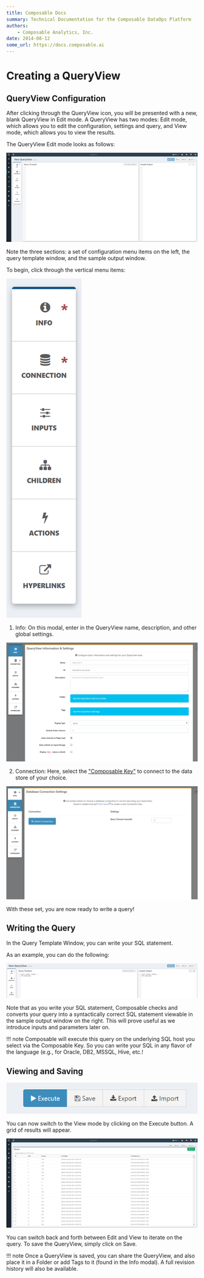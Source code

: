 ```yaml
---
title: Composable Docs
summary: Technical Documentation for the Composable DataOps Platform
authors:
    - Composable Analytics, Inc.
date: 2014-08-12
some_url: https://docs.composable.ai
---
```


# Creating a QueryView

## QueryView Configuration

After clicking through the QueryView icon, you will be presented with a new, blank QueryView in Edit mode. A QueryView has two modes: Edit mode, which allows you to edit the configuration, settings and query, and View mode, which allows you to view the results.

The QueryView Edit mode looks as follows:

![Composable New QueryView](img/04.02.Img_1.png)

Note the three sections: a set of configuration menu items on the left, the query template window, and the sample output window.

To begin, click through the vertical menu items:

![Composable QueryView Menu](img/04.02.Img_2.png)

1. Info: On this modal, enter in the QueryView name, description, and other global settings.

![Composable New QueryView](img/04.02.Img_3.png)

2. Connection: Here, select the ["Composable Key"](../09.Keys/01.Overview.md) to connect to the data store of your choice.

![Composable New QueryView](img/04.02.Img_4.png)

With these set, you are now ready to write a query!

## Writing the Query

In the Query Template Window, you can write your SQL statement.

As an example, you can do the following:

![Composable QueryView template](img/04.02.Img_5.png)

Note that as you write your SQL statement, Composable checks and converts your query into a syntactically correct SQL statement viewable in the sample output window on the right. This will prove useful as we introduce inputs and parameters later on.

!!! note
    Composable will execute this query on the underlying SQL host you select via the Composable Key. So you can write your SQL in any flavor of the language (e.g., for Oracle, DB2, MSSQL, Hive, etc.!

## Viewing and Saving

![Composable QueryView template](img/04.02.Img_6.png)

You can now switch to the View mode by clicking on the Execute button. A grid of results will appear.

![Composable QueryView View mode](img/04.02.Img_7.png)

You can switch back and forth between Edit and View to iterate on the query. To save the QueryView, simply click on Save.

!!! note
    Once a QueryView is saved, you can share the QueryView, and also place it in a Folder or add Tags to it (found in the Info modal). A full revision history will also be available.
